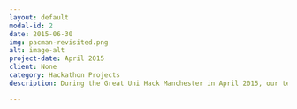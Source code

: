 ```yaml
---
layout: default
modal-id: 2
date: 2015-06-30
img: pacman-revisited.png
alt: image-alt
project-date: April 2015
client: None
category: Hackathon Projects
description: During the Great Uni Hack Manchester in April 2015, our team (consisting of me, Obrien Sim, Kieran Hall and Rosen Dangov), recreated the classic Pacman game in 3D. The game functions similarly to the original, including ghosts that follow and kill the player. It was built  using the Unity 5 engine. The ChallengePost entry for Pacman Revisited can be found <a href="http://challengepost.com/software/pacman-revisited">here</a> and the Github repo may be found <a href="https://github.com/PranavBahuguna/Pacman-Revisited">here.</a>

---
```

